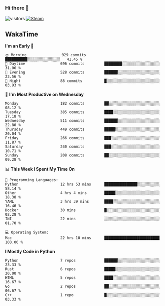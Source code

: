 ### Hi there 👋

![visitors](https://visitor-badge.glitch.me/badge?page_id=zhourunlai)
[![Steam](https://img.shields.io/badge/dynamic/json?url=https%3A%2F%2Fapi.swo.moe%2Fstats%2Fsteamgames%2F76561198285156854&query=count&color=0b1a37&label=Steam&labelColor=134375&logo=steam&suffix=+games&cacheSeconds=3600)](http://steamcommunity.com/profiles/76561198285156854)

## WakaTime
<!--START_SECTION:waka-->
**I'm an Early 🐤** 

```text
🌞 Morning                929 commits         ██████████░░░░░░░░░░░░░░░   41.45 % 
🌆 Daytime                696 commits         ████████░░░░░░░░░░░░░░░░░   31.06 % 
🌃 Evening                528 commits         ██████░░░░░░░░░░░░░░░░░░░   23.56 % 
🌙 Night                  88 commits          █░░░░░░░░░░░░░░░░░░░░░░░░   03.93 % 
```
📅 **I'm Most Productive on Wednesday** 

```text
Monday                   182 commits         ██░░░░░░░░░░░░░░░░░░░░░░░   08.12 % 
Tuesday                  385 commits         ████░░░░░░░░░░░░░░░░░░░░░   17.18 % 
Wednesday                511 commits         ██████░░░░░░░░░░░░░░░░░░░   22.80 % 
Thursday                 449 commits         █████░░░░░░░░░░░░░░░░░░░░   20.04 % 
Friday                   266 commits         ███░░░░░░░░░░░░░░░░░░░░░░   11.87 % 
Saturday                 240 commits         ███░░░░░░░░░░░░░░░░░░░░░░   10.71 % 
Sunday                   208 commits         ██░░░░░░░░░░░░░░░░░░░░░░░   09.28 % 
```


📊 **This Week I Spent My Time On** 

```text
💬 Programming Languages: 
Python                   12 hrs 53 mins      ███████████████░░░░░░░░░░   58.14 % 
Other                    4 hrs 4 mins        █████░░░░░░░░░░░░░░░░░░░░   18.38 % 
YAML                     3 hrs 39 mins       ████░░░░░░░░░░░░░░░░░░░░░   16.46 % 
Docker                   30 mins             █░░░░░░░░░░░░░░░░░░░░░░░░   02.28 % 
INI                      22 mins             ░░░░░░░░░░░░░░░░░░░░░░░░░   01.70 % 

💻 Operating System: 
Mac                      22 hrs 10 mins      █████████████████████████   100.00 % 
```

**I Mostly Code in Python** 

```text
Python                   7 repos             ██████░░░░░░░░░░░░░░░░░░░   23.33 % 
Rust                     6 repos             █████░░░░░░░░░░░░░░░░░░░░   20.00 % 
HTML                     5 repos             ████░░░░░░░░░░░░░░░░░░░░░   16.67 % 
Go                       2 repos             ██░░░░░░░░░░░░░░░░░░░░░░░   06.67 % 
C++                      1 repo              █░░░░░░░░░░░░░░░░░░░░░░░░   03.33 % 
```




<!--END_SECTION:waka-->
